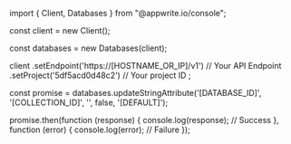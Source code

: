 import { Client, Databases } from "@appwrite.io/console";

const client = new Client();

const databases = new Databases(client);

client
    .setEndpoint('https://[HOSTNAME_OR_IP]/v1') // Your API Endpoint
    .setProject('5df5acd0d48c2') // Your project ID
;

const promise = databases.updateStringAttribute('[DATABASE_ID]', '[COLLECTION_ID]', '', false, '[DEFAULT]');

promise.then(function (response) {
    console.log(response); // Success
}, function (error) {
    console.log(error); // Failure
});